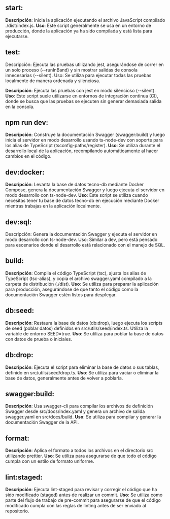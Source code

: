 ## start:

**Descripción**: Inicia la aplicación ejecutando el archivo JavaScript compilado ./dist/index.js.
**Uso**: Este script generalmente se usa en un entorno de producción, donde la aplicación ya ha sido compilada y está lista para ejecutarse.

## test:

Descripción: Ejecuta las pruebas utilizando jest, asegurándose de correr en un solo proceso (--runInBand) y sin mostrar salidas de consola innecesarias (--silent).
Uso: Se utiliza para ejecutar todas las pruebas localmente de manera ordenada y silenciosa.

**Descripción**: Ejecuta las pruebas con jest en modo silencioso (--silent).
**Uso**: Este script suele utilizarse en entornos de integración continua (CI), donde se busca que las pruebas se ejecuten sin generar demasiada salida en la consola.

## npm run dev:

**Descripción**: Construye la documentación Swagger (swagger:build) y luego inicia el servidor en modo desarrollo usando ts-node-dev con soporte para los alias de TypeScript (tsconfig-paths/register).
**Uso**: Se utiliza durante el desarrollo local de la aplicación, recompilando automáticamente al hacer cambios en el código.

## dev:docker:

**Descripción**: Levanta la base de datos tecno-db mediante Docker Compose, genera la documentación Swagger y luego ejecuta el servidor en modo desarrollo con ts-node-dev.
**Uso**: Este script se utiliza cuando necesitas tener tu base de datos tecno-db en ejecución mediante Docker mientras trabajas en la aplicación localmente.

## dev:sql:

Descripción: Genera la documentación Swagger y ejecuta el servidor en modo desarrollo con ts-node-dev.
Uso: Similar a dev, pero está pensado para escenarios donde el desarrollo está relacionado con el manejo de SQL.

## build:

**Descripción**: Compila el código TypeScript (tsc), ajusta los alias de TypeScript (tsc-alias), y copia el archivo swagger.yaml compilado a la carpeta de distribución (./dist).
**Uso**: Se utiliza para preparar la aplicación para producción, asegurándose de que tanto el código como la documentación Swagger estén listos para desplegar.

## db:seed:

**Descripción**: Restaura la base de datos (db:drop), luego ejecuta los scripts de seed (poblar datos) definidos en src/utils/seed/index.ts. Utiliza la variable de entorno SEED=true.
**Uso**: Se utiliza para poblar la base de datos con datos de prueba o iniciales.

## db:drop:

**Descripción**: Ejecuta el script para eliminar la base de datos o sus tablas, definido en src/utils/seed/drop.ts.
**Uso**: Se utiliza para vaciar o eliminar la base de datos, generalmente antes de volver a poblarla.

## swagger:build:

**Descripción**: Usa swagger-cli para compilar los archivos de definición Swagger desde src/docs/index.yaml y genera un archivo de salida swagger.yaml en src/docs/build.
**Uso**: Se utiliza para compilar y generar la documentación Swagger de la API.

## format:

**Descripción**: Aplica el formato a todos los archivos en el directorio src utilizando prettier.
**Uso**: Se utiliza para asegurarse de que todo el código cumpla con un estilo de formato uniforme.

## lint:staged:

**Descripción**: Ejecuta lint-staged para revisar y corregir el código que ha sido modificado (staged) antes de realizar un commit.
**Uso**: Se utiliza como parte del flujo de trabajo de pre-commit para asegurarse de que el código modificado cumpla con las reglas de linting antes de ser enviado al repositorio.

